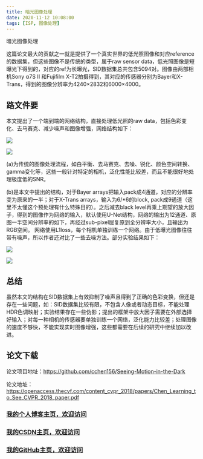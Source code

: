 ```yaml
---
title: 暗光图像处理
date: 2020-11-12 10:08:00
tags: [ISP, 图像处理]
---
```


暗光图像处理
<!--more-->



这篇论文最大的贡献之一就是提供了一个真实世界的低光照图像和对应reference的数据集，但这些图像不是传统的类型，属于raw sensor data，低光照图像是短曝光下得到的，对应的ref为长曝光，SID数据集总共包含5094对。图像由两部相机Sony α7S II 和Fujiﬁlm X-T2拍摄得到，其对应的传感器分别为Bayer和X-Trans，得到的图像分辨率为4240×2832和6000×4000。

## 路文件要
本文提出了一个端到端的网络结构，直接处理低光照的raw data，包括色彩变化、去马赛克、减少噪声和图像增强，网络结构如下：

![](https://img-blog.nos-eastchina1.126.net/Paper/Paper_CVPR2018_SeeinDark_Net1.png)


![](https://img-blog.nos-eastchina1.126.net/Paper/Paper_CVPR2018_SeeinDark_Net2.png)

(a)为传统的图像处理流程，如白平衡、去马赛克、去噪、锐化、颜色空间转换、gamma变化等，这些一般针对特定的相机，泛化性能比较差，而且不能很好地处理极度低的SNR。

(b)是本文中提出的结构，对于Bayer arrays把输入pack成4通道，对应的分辨率变为原来的一半；对于X-Trans arrays，输入为6/*6的block, pack成9通道（这里不太懂这个预处理有什么特殊目的）。之后减去black level再乘上期望的放大因子，得到的图像作为网络的输入，默认使用U-Net结构，网络的输出为12通道、原图一半空间分辨率的如下，再经过sub-pixel层复原到全分辨率大小，且输出为RGB空间。
网络使用L1loss，每个相机单独训练一个网络。由于低曝光图像往往带有噪声，所以作者还对比了一些去噪方法。部分实验结果如下：

![](https://img-blog.nos-eastchina1.126.net/Paper/Paper_CVPR2018_SeeinDark_Result1.png)

![](https://img-blog.nos-eastchina1.126.net/Paper/Paper_CVPR2018_SeeinDark_Result2.png)

## 总结
虽然本文的结构在SID数据集上有效抑制了噪声且得到了正确的色彩变换，但还是存在一些问题，如：SID数据集比较有限，不包含人像或者动态目标，不能处理HDR色调映射；实验结果存在一些伪影；提出的框架中放大因子需要在外部选择好输入；对每一种相机的传感器要单独训练一个网络，泛化能力比较差；处理图像的速度不够快，不能实现实时图像增强，这些都需要在后续的研究中继续加以改进。

## 论文下载
论文项目地址：https://github.com/cchen156/Seeing-Motion-in-the-Dark

论文地址：https://openaccess.thecvf.com/content_cvpr_2018/papers/Chen_Learning_to_See_CVPR_2018_paper.pdf




### [我的个人博客主页，欢迎访问](http://www.aomanhao.top/)
### [我的CSDN主页，欢迎访问](https://blog.csdn.net/Aoman_Hao)
### [我的GitHub主页，欢迎访问](https://github.com/AomanHao)



